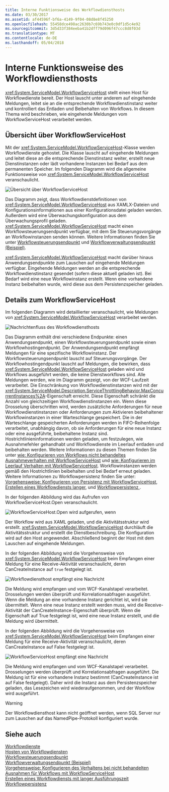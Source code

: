 ```yaml
---
title: Interne Funktionsweise des Workflowdiensthosts
ms.date: 03/30/2017
ms.assetid: af44596f-bf6a-4149-9f04-08d8e8f45250
ms.openlocfilehash: 55458dce498ac2630b7c69b743e0c0df1d5c4e92
ms.sourcegitcommit: 3d5d33f384eeba41b2dff79d096f47ccc8d8f03d
ms.translationtype: MT
ms.contentlocale: de-DE
ms.lasthandoff: 05/04/2018
---
```

# <a name="workflow-service-host-internals"></a>Interne Funktionsweise des Workflowdiensthosts
<xref:System.ServiceModel.WorkflowServiceHost> stellt einen Host für Workflowdienste bereit. Der Host lauscht unter anderem auf eingehende Meldungen, leitet sie an die entsprechende Workflowdienstinstanz weiter und kontrolliert das Entladen und Beibehalten von Workflows. In diesem Thema wird beschrieben, wie eingehende Meldungen vom WorkflowServiceHost verarbeitet werden.  
  
## <a name="workflowservicehost-overview"></a>Übersicht über WorkflowServiceHost  
 Mit der <xref:System.ServiceModel.WorkflowServiceHost>-Klasse werden Workflowdienste gehostet. Die Klasse lauscht auf eingehende Meldungen und leitet diese an die entsprechende Dienstinstanz weiter, erstellt neue Dienstinstanzen oder lädt vorhandene Instanzen bei Bedarf aus dem permanenten Speicher.  Im folgenden Diagramm wird die allgemeine Funktionsweise von <xref:System.ServiceModel.WorkflowServiceHost> veranschaulicht.  
  
 ![Übersicht über WorkflowServiceHost](../../../../docs/framework/wcf/feature-details/media/wfshhighlevel.gif "WFSHHighLevel")  
  
 Das Diagramm zeigt, dass Workflowdienstdefinitionen von <xref:System.ServiceModel.WorkflowServiceHost> aus XAMLX-Dateien und Konfigurationsinformationen aus einer Konfigurationsdatei geladen werden. Außerdem wird eine Überwachungskonfiguration aus dem Überwachungsprofil geladen. <xref:System.ServiceModel.WorkflowServiceHost> macht einen Workflowsteuerungsendpunkt verfügbar, mit dem Sie Steuerungsvorgänge an Workflowinstanzen senden können.  Weitere Informationen finden Sie unter [Workflowsteuerungsendpunkt](../../../../docs/framework/wcf/feature-details/workflow-control-endpoint.md) und [Workflowverwaltungsendpunkt (Beispiel)](../../../../docs/framework/windows-workflow-foundation/samples/workflow-management-endpoint-sample.md).  
  
 <xref:System.ServiceModel.WorkflowServiceHost> macht darüber hinaus Anwendungsendpunkte zum Lauschen auf eingehende Meldungen verfügbar. Eingehende Meldungen werden an die entsprechende Workflowdienstinstanz gesendet (sofern diese aktuell geladen ist). Bei Bedarf wird eine neue Workflowinstanz erstellt. Wenn eine vorhandene Instanz beibehalten wurde, wird diese aus dem Persistenzspeicher geladen.  
  
## <a name="workflowservicehost-details"></a>Details zum WorkflowServiceHost  
 Im folgenden Diagramm wird detaillierter veranschaulicht, wie Meldungen von <xref:System.ServiceModel.WorkflowServiceHost> verarbeitet werden.  
  
 ![Nachrichtenfluss des Workflowdiensthosts](../../../../docs/framework/wcf/feature-details/media/wfshmessageflow.gif "WFSHMessageFlow")  
  
 Das Diagramm enthält drei verschiedene Endpunkte: einen Anwendungsendpunkt, einen Workflowsteuerungsendpunkt sowie einen Workflowhostingendpunkt. Der Anwendungsendpunkt empfängt Meldungen für eine spezifische Workflowinstanz. Der Workflowsteuerungsendpunkt lauscht auf Steuerungsvorgänge. Der Workflowhostingendpunkt lauscht auf Meldungen, die bewirken, dass <xref:System.ServiceModel.WorkflowServiceHost> geladen wird und Workflows ausgeführt werden, die keine Dienstworkflows sind. Alle Meldungen werden, wie im Diagramm gezeigt, von der WCF-Laufzeit verarbeitet.  Die Einschränkung von Workflowdienstinstanzen wird mit der <xref:System.ServiceModel.Description.ServiceThrottlingBehavior.MaxConcurrentInstances%2A>-Eigenschaft erreicht. Diese Eigenschaft schränkt die Anzahl von gleichzeitigen Workflowdienstinstanzen ein. Wenn diese Drosselung überschritten wird, werden zusätzliche Anforderungen für neue Workflowdienstinstanzen oder Anforderungen zum Aktivieren beibehaltener Workflowinstanzen in einer Warteschlange gespeichert. Die in der Warteschlange gespeicherten Anforderungen werden in FIFO-Reihenfolge verarbeitet, unabhängig davon, ob sie Anforderungen für eine neue Instanz oder eine ausgeführte, beibehaltene Instanz sind. Hostrichtlinieninformationen werden geladen, um festzulegen, wie Ausnahmefehler gehandhabt und Workflowdienste im Leerlauf entladen und beibehalten werden. Weitere Informationen zu diesen Themen finden Sie unter [wie: Konfigurieren von Workflows nicht behandeltes Ausnahmeverhalten mit WorkflowServiceHost](../../../../docs/framework/wcf/feature-details/config-workflow-unhandled-exception-workflowservicehost.md) und [wie: Konfigurieren im Leerlauf Verhalten mit WorkflowServiceHost](../../../../docs/framework/wcf/feature-details/how-to-configure-idle-behavior-with-workflowservicehost.md). Workflowinstanzen werden gemäß den Hostrichtlinien beibehalten und bei Bedarf erneut geladen. Weitere Informationen zu Workflowpersistenz finden Sie unter: [Vorgehensweise: Konfigurieren von Persistenz mit WorkflowServiceHost](../../../../docs/framework/wcf/feature-details/how-to-configure-persistence-with-workflowservicehost.md), [Erstellen eines Workflowdiensts langer](../../../../docs/framework/wcf/feature-details/creating-a-long-running-workflow-service.md), und [Workflowpersistenz ](../../../../docs/framework/windows-workflow-foundation/workflow-persistence.md).  
  
 In der folgenden Abbildung wird das Aufrufen von WorkflowServiceHost.Open veranschaulicht.  
  
 ![WorkflowServiceHost.Open wird aufgerufen, wenn](../../../../docs/framework/wcf/feature-details/media/wfhostopen.gif "WFHostOpen")  
  
 Der Workflow wird aus XAML geladen, und die Aktivitätsstruktur wird erstellt. <xref:System.ServiceModel.WorkflowServiceHost> durchläuft die Aktivitätsstruktur und erstellt die Dienstbeschreibung. Die Konfiguration wird auf den Host angewendet. Abschließend beginnt der Host mit dem Lauschen auf eingehende Meldungen.  
  
 In der folgenden Abbildung wird die Vorgehensweise von <xref:System.ServiceModel.WorkflowServiceHost> beim Empfangen einer Meldung für eine Receive-Aktivität veranschaulicht, deren CanCreateInstance auf `true` festgelegt ist.  
  
 ![Workflowdiensthost empfängt eine Nachricht](../../../../docs/framework/wcf/feature-details/media/wfhreceivemessagecci.gif "WFHReceiveMessageCCI")  
  
 Die Meldung wird empfangen und vom WCF-Kanalstapel verarbeitet. Drosselungen werden überprüft und Korrelationsabfragen ausgeführt. Wenn die Meldung an eine vorhandene Instanz gerichtet ist, wird sie übermittelt. Wenn eine neue Instanz erstellt werden muss, wird die Receive-Aktivität der CanCreateInstance-Eigenschaft überprüft. Wenn die Eigenschaft auf True festgelegt ist, wird eine neue Instanz erstellt, und die Meldung wird übermittelt.  
  
 In der folgenden Abbildung wird die Vorgehensweise von <xref:System.ServiceModel.WorkflowServiceHost> beim Empfangen einer Meldung für eine Receive-Aktivität veranschaulicht, deren CanCreateInstance auf False festgelegt ist.  
  
 ![WorkflowServiceHost empfängt eine Nachricht](../../../../docs/framework/wcf/feature-details/media/wfshreceivemessage.gif "WFSHReceiveMessage")  
  
 Die Meldung wird empfangen und vom WCF-Kanalstapel verarbeitet. Drosselungen werden überprüft und Korrelationsabfragen ausgeführt. Die Meldung ist für eine vorhandene Instanz bestimmt (CanCreateInstance ist auf False festgelegt). Daher wird die Instanz aus dem Persistenzspeicher geladen, das Lesezeichen wird wiederaufgenommen, und der Workflow wird ausgeführt.  
  
> [!WARNING]
>  Der Workflowdiensthost kann nicht geöffnet werden, wenn SQL Server nur zum Lauschen auf das NamedPipe-Protokoll konfiguriert wurde.  
  
## <a name="see-also"></a>Siehe auch  
 [Workflowdienste](../../../../docs/framework/wcf/feature-details/workflow-services.md)  
 [Hosten von Workflowdiensten](../../../../docs/framework/wcf/feature-details/hosting-workflow-services.md)  
 [Workflowsteuerungsendpunkt](../../../../docs/framework/wcf/feature-details/workflow-control-endpoint.md)  
 [Workflowverwaltungsendpunkt (Beispiel)](../../../../docs/framework/windows-workflow-foundation/samples/workflow-management-endpoint-sample.md)  
 [Vorgehensweise: Konfigurieren des Verhaltens bei nicht behandelten Ausnahmen für Workflows mit WorkflowServiceHost](../../../../docs/framework/wcf/feature-details/config-workflow-unhandled-exception-workflowservicehost.md)  
 [Erstellen eines Workflowdiensts mit langer Ausführungszeit](../../../../docs/framework/wcf/feature-details/creating-a-long-running-workflow-service.md)  
 [Workflowpersistenz](../../../../docs/framework/windows-workflow-foundation/workflow-persistence.md)
